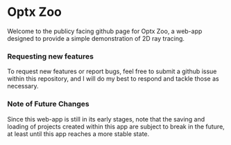 # Optx Zoo

Welcome to the publicy facing github page for Optx Zoo, a web-app designed to provide a simple demonstration of 2D ray tracing.

### Requesting new features

To request new features or report bugs, feel free to submit a github issue within this repository, and I will do my best to respond and tackle those as necessary.

### Note of Future Changes

Since this web-app is still in its early stages, note that the saving and loading of projects created within this app are subject to break in the future, at least until this app reaches a more stable state.

